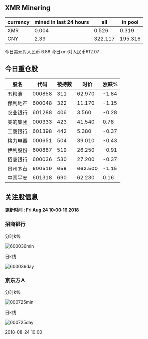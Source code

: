 ## XMR Minering

|currency|mined in last 24 hours|all|in pool|
|---|---|---|---|
|XMR|0.004|0.526|0.319|
|CNY|2.39|322.117|195.316|

今日美元对人民币 6.88	今日xmr对人民币612.07


## 今日重仓股 

|股名|代码|被持数|时价|涨跌%|
|---|---|---|---|---|
|五粮液|000858|311|62.970|-1.84|
|保利地产|600048|322|11.170|-1.15|
|农业银行|601288|406|3.560|-0.28|
|美的集团|000333|423|41.540|0.78|
|工商银行|601398|442|5.380|-0.37|
|格力电器|000651|504|39.010|-0.43|
|伊利股份|600887|519|26.250|-0.91|
|招商银行|600036|530|27.200|-0.37|
|贵州茅台|600519|658|662.500|-1.15|
|中国平安|601318|690|62.230|0.16|

## 关注股信息
**更新时间 : Fri Aug 24 10:00:16 2018**
### 招商银行 
分时k线

![600036min](http://image.sinajs.cn/newchart/min/n/sh600036.gif)

日k线

![600036day](http://image.sinajs.cn/newchart/daily/n/sh600036.gif)

### 京东方Ａ 
分时k线

![000725min](http://image.sinajs.cn/newchart/min/n/sz000725.gif)

日k线

![000725day](http://image.sinajs.cn/newchart/daily/n/sz000725.gif)

2018-08-24 10:00
